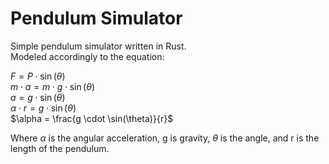 # Pendulum Simulator

Simple pendulum simulator written in Rust.<br>
Modeled accordingly to the equation:

$F = P \cdot \sin(\theta)$<br>
$m \cdot a = m \cdot g \cdot \sin(\theta)$<br>
$a = g \cdot \sin(\theta)$<br>
$\alpha \cdot r = g \cdot \sin(\theta)$<br>
$\alpha = \frac{g \cdot \sin(\theta)}{r}$<br>

Where $\alpha$ is the angular acceleration, g is gravity, $\theta$ is the angle, and r is the length of the pendulum.

